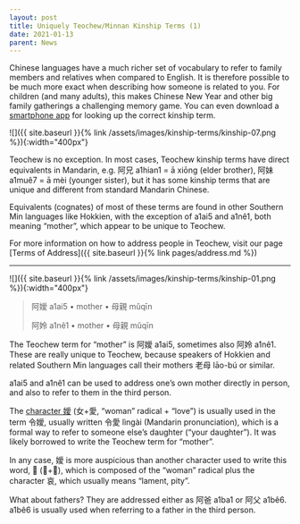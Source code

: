 ```yaml
---
layout: post
title: Uniquely Teochew/Minnan Kinship Terms (1)
date: 2021-01-13
parent: News
---
```


Chinese languages have a much richer set of vocabulary to refer to family members and relatives when compared to English. It is therefore possible to be much more exact when describing how someone is related to you. For children (and many adults), this makes Chinese New Year and other big family gatherings a challenging memory game. You can even download a [smartphone app](https://www.relativescalc.com) for looking up the correct kinship term.

![]({{ site.baseurl }}{% link /assets/images/kinship-terms/kinship-07.png %}){:width="400px"}

Teochew is no exception. In most cases, Teochew kinship terms have direct equivalents in Mandarin, e.g. 阿兄 a1hian1 = ā xiōng (elder brother), 阿妹 a1muê7 = ā mèi (younger sister), but it has some kinship terms that are unique and different from standard Mandarin Chinese.

Equivalents (cognates) of most of these terms are found in other Southern Min languages like Hokkien, with the exception of a1ai5 and a1nê1, both meaning “mother”, which appear to be unique to Teochew.

For more information on how to address people in Teochew, visit our page [Terms of Address]({{ site.baseurl }}{% link pages/address.md %})

<hr />

![]({{ site.baseurl }}{% link /assets/images/kinship-terms/kinship-01.png %}){:width="400px"}

> 阿嬡 a1ai5 • mother • 母親 mǔqīn
>
> 阿姈 a1nê1 • mother • 母親 mǔqīn

The Teochew term for “mother” is 阿嬡 a1ai5, sometimes also 阿姈 a1nê1. These are really unique to Teochew, because speakers of Hokkien and related Southern Min languages call their mothers 老母 lāo-bú or similar.

a1ai5 and a1nê1 can be used to address one’s own mother directly in person, and also to refer to them in the third person.

The [character 嬡](https://dict.variants.moe.edu.tw/variants/rbt/word_attribute.rbt?educode=B00714) (女+愛, “woman” radical + “love”) is usually used in the term 令嬡, usually written 令愛 lìngài (Mandarin pronunciation), which is a formal way to refer to someone else’s daughter (“your daughter”). It was likely borrowed to write the Teochew term for “mother”.

In any case, 嬡 is more auspicious than another character used to write this word, 𡟓 (女+哀), which is composed of the “woman” radical plus the character 哀, which usually means “lament, pity”.

What about fathers? They are addressed either as 阿爸 a1ba1 or 阿父 a1bê6. a1bê6 is usually used when referring to a father in the third person.
